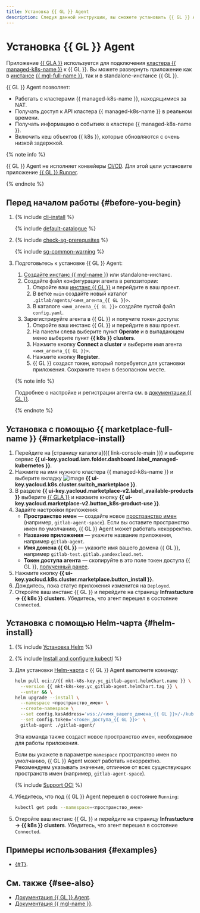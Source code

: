 ```yaml
---
title: Установка {{ GL }} Agent
description: Следуя данной инструкции, вы сможете установить {{ GL }} Agent.
---
```


# Установка {{ GL }} Agent


Приложение [{{ GLA }}](/marketplace/products/yc/gitlab-agent) используется для подключения [кластера {{ managed-k8s-name }}](../../concepts/index.md#kubernetes-cluster) к {{ GL }}. Вы можете развернуть приложение как в [инстансе](../../../managed-gitlab/concepts/index.md#instance) [{{ mgl-full-name }}](../../../managed-gitlab/), так и в standalone-инстансе {{ GL }}.

{{ GL }} Agent позволяет:
* Работать с кластерами {{ managed-k8s-name }}, находящимися за NAT.
* Получать доступ к API кластера {{ managed-k8s-name }} в реальном времени.
* Получать информацию о событиях в кластере {{ managed-k8s-name }}.
* Включить кеш объектов {{ k8s }}, которые обновляются с очень низкой задержкой.

{% note info %}

{{ GL }} Agent не исполняет конвейеры [CI/CD](/blog/posts/2022/10/ci-cd). Для этой цели установите приложение [{{ GL }} Runner](/marketplace/products/yc/gitlab-runner).

{% endnote %}

## Перед началом работы {#before-you-begin}

1. {% include [cli-install](../../../_includes/cli-install.md) %}

    {% include [default-catalogue](../../../_includes/default-catalogue.md) %}

1. {% include [check-sg-prerequsites](../../../_includes/managed-kubernetes/security-groups/check-sg-prerequsites-lvl3.md) %}

    {% include [sg-common-warning](../../../_includes/managed-kubernetes/security-groups/sg-common-warning.md) %}

1. Подготовьтесь к установке {{ GL }} Agent:

    1. [Создайте инстанс {{ mgl-name }}](../../../managed-gitlab/operations/instance/instance-create.md) или standalone-инстанс.
    1. Создайте файл конфигурации агента в репозитории:
       1. Откройте ваш [инстанс {{ GL }}](../../../managed-gitlab/concepts/index.md#instance) и перейдите в ваш проект.
       1. В ветке `main` создайте новый каталог `.gitlab/agents/<имя_агента_{{ GL }}>`.
       1. В каталоге `<имя_агента_{{ GL }}>` создайте пустой файл `config.yaml`.
    1. Зарегистрируйте агента в {{ GL }} и получите токен доступа:
       1. Откройте ваш инстанс {{ GL }} и перейдите в ваш проект.
       1. На панели слева выберите пункт **Operate** и в выпадающем меню выберите пункт **{{ k8s }} clusters**.
       1. Нажмите кнопку **Connect a cluster** и выберите имя агента `<имя_агента_{{ GL }}>`.
       1. Нажмите кнопку **Register**.
       1. {{ GL }} создаст токен, который потребуется для установки приложения. Сохраните токен в безопасном месте.

    {% note info %}

    Подробнее о настройке и регистрации агента см. в [документации {{ GL }}](https://docs.gitlab.com/ee/user/clusters/agent/install/).

    {% endnote %}

## Установка с помощью {{ marketplace-full-name }} {#marketplace-install}

1. Перейдите на [страницу каталога]({{ link-console-main }}) и выберите сервис **{{ ui-key.yacloud.iam.folder.dashboard.label_managed-kubernetes }}**.
1. Нажмите на имя нужного кластера {{ managed-k8s-name }} и выберите вкладку ![image](../../../_assets/console-icons/shopping-cart.svg) **{{ ui-key.yacloud.k8s.cluster.switch_marketplace }}**.
1. В разделе **{{ ui-key.yacloud.marketplace-v2.label_available-products }}** выберите [{{ GLA }}](/marketplace/products/yc/gitlab-agent) и нажмите кнопку **{{ ui-key.yacloud.marketplace-v2.button_k8s-product-use }}**.
1. Задайте настройки приложения:
   * **Пространство имен** — создайте новое [пространство имен](../../concepts/index.md#namespace) (например, `gitlab-agent-space`). Если вы оставите пространство имен по умолчанию, {{ GL }} Agent может работать некорректно.
   * **Название приложения** — укажите название приложения, например `gitlab-agent`.
   * **Имя домена {{ GL }}** — укажите имя вашего домена {{ GL }}, например `gitlab-test.gitlab.yandexcloud.net`.
   * **Токен доступа агента** — скопируйте в это поле токен доступа {{ GL }}, [полученный ранее](#before-you-begin).
1. Нажмите кнопку **{{ ui-key.yacloud.k8s.cluster.marketplace.button_install }}**.
1. Дождитесь, пока статус приложения изменится на `Deployed`.
1. Откройте ваш инстанс {{ GL }} и перейдите на страницу **Infrastucture → {{ k8s }} clusters**. Убедитесь, что агент перешел в состояние `Connected`.

## Установка с помощью Helm-чарта {#helm-install}

1. {% include [Установка Helm](../../../_includes/managed-kubernetes/helm-install.md) %}
1. {% include [Install and configure kubectl](../../../_includes/managed-kubernetes/kubectl-install.md) %}
1. Для установки [Helm-чарта](https://helm.sh/docs/topics/charts/) с {{ GL }} Agent выполните команду:

   ```bash
   helm pull oci://{{ mkt-k8s-key.yc_gitlab-agent.helmChart.name }} \
     --version {{ mkt-k8s-key.yc_gitlab-agent.helmChart.tag }} \
     --untar && \
   helm upgrade --install \
     --namespace <пространство_имен> \
     --create-namespace \
     --set config.kasAddress='wss://<имя_вашего_домена_{{ GL }}>/-/kubernetes-agent/' \
     --set config.token='<токен_доступа_{{ GL }}>' \
     gitlab-agent ./gitlab-agent/
   ```

   Эта команда также создаст новое пространство имен, необходимое для работы приложения.

   Если вы укажете в параметре `namespace` пространство имен по умолчанию, {{ GL }} Agent может работать некорректно. Рекомендуем указывать значение, отличное от всех существующих пространств имен (например, `gitlab-agent-space`).

   {% include [Support OCI](../../../_includes/managed-kubernetes/note-helm-experimental-oci.md) %}

1. Убедитесь, что под {{ GL }} Agent перешел в состояние `Running`:

   ```bash
   kubectl get pods --namespace=<пространство_имен>
   ```

1. Откройте ваш инстанс {{ GL }} и перейдите на страницу **Infrastucture → {{ k8s }} clusters**. Убедитесь, что агент перешел в состояние `Connected`.

## Примеры использования {#examples}

* [{#T}](../../tutorials/gitlab-containers.md).

## См. также {#see-also}

* [Документация {{ GL }} Agent](https://docs.gitlab.com/ee/user/clusters/agent/).
* [Документация {{ mgl-name }}](../../../managed-gitlab/).
